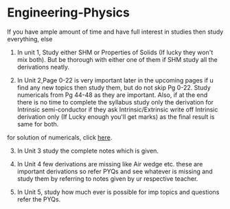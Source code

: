 # Engineering-Physics
If you have ample amount of time and have full interest in studies then study everything, else 
1. In unit 1, Study either SHM or Properties of Solids (If lucky they won't mix both). But be thorough with either one of them if SHM study all the derivations neatly.

2. In Unit 2,Page 0-22 is very important later in the upcoming pages if u find any new topics then study them, but do not skip Pg 0-22. Study numericals from Pg 44-48 as they are important. Also, if at the end there is no time to complete the syllabus study only the derivation for Intrinsic semi-conductor if they ask Intrinsic/Extrinsic write off Intrinsic derivation only (If Lucky enough you'll get marks) as the final result is same for both.

for solution of numericals, click [here](https://studylib.net/doc/5622118/numericals-on-semiconductors).

3. In Unit 3 study the complete notes which is given.

4. In Unit 4 few derivations are missing like Air wedge etc. these are important derivations so refer PYQs and see whatever is missing and study them by referring to notes given by ur respective teacher.

5. In Unit 5, study how much ever is possible for imp topics and questions refer the PYQs.
